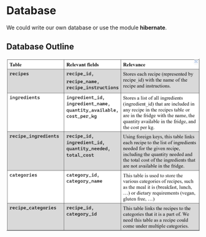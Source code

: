# Database

We could write our own database or use the module __hibernate__.

## Database Outline

![image](./readme_images/database_outline.png)
